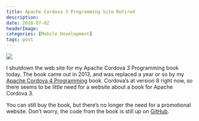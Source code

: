 ```yaml
---
title: Apache Cordova 3 Programming Site Retired
description: 
date: 2018-07-02
headerImage: 
categories: [Mobile Development]
tags: post
---
```


![](images/acp-cover-320.png)

I shutdown the web site for my Apache Cordova 3 Programming book today. The book came out in 2013, and was replaced a year or so by my [Apache Cordova 4 Programming](http://cordova4programming.com/) book. Cordova’s at version 8 right now, so there seems to be little need for a website about a book for Apache Cordova 3.

You can still buy the book, but there’s no longer the need for a promotional website. Don’t worry, the code from the book is still up on [GitHub](https://github.com/johnwargo/cordova-programming-code).